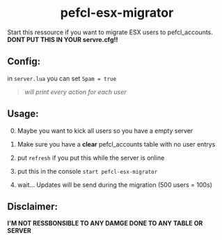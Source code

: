 <h1 align="center">pefcl-esx-migrator</h1>

Start this ressource if you want to migrate ESX users to pefcl_accounts. **DONT PUT THIS IN YOUR servre.cfg!!**

## Config:
in `server.lua`
you can set `Spam = true` 
>*will print every action for each user*

## Usage:
0. Maybe you want to kick all users so you have a empty server

1. Make sure you have a **clear** pefcl_accounts table with no user entrys

2. put `refresh` if you put this while the server is online

3. put this in the console `start pefcl-esx-migrator`

4. wait... Updates will be send during the migration (500 users = 100s)
   
## Disclaimer:
**I'M NOT RESSBONSIBLE TO ANY DAMGE DONE TO ANY TABLE OR SERVER**
